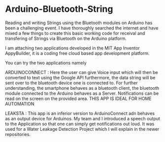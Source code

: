 # Arduino-Bluetooth-String
Reading and writing Strings using the Bluetooth modules on Arduino has been a challenging event. I have thoroughly searched the internet and have mixed a few things to create this basic working code for receival and transfering of Strings via Bluetooth on the Arduino platform.


I am attaching two applications developed in the MIT App Inventor AppyBuilder, it is a coding free cloud based app development platform.

You can try the two applications namely 

ARDUINOCONNECT : Here the user can give Voice input which will then be converted to text using the Google API furthermore, the data string will be sent over to the bluetooth device one is connected to. For further understanding, the smartphone behaves as a bluetooth client, the bluetooth module connected to the Arduino behaves as a Server. Notifications can be read on the screen on the provided area. THIS APP IS IDEAL FOR HOME AUTOMATION

LEAKSTA : This app is an inferior version to ArduinoConnect adn behaves as an output device for Arduinos. My team and I introduced a speech output to the Application so that one can simply get notifications out loud. It was used for a Water Leakage Detection Project which I will explain in the newer repositories.
